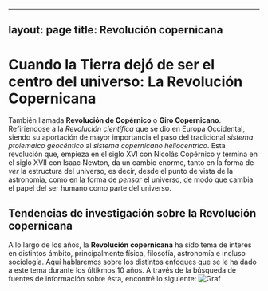 
---
layout: page
title:  Revolución copernicana 
---

# Cuando la Tierra dejó de ser el centro del universo: La Revolución Copernicana

También llamada **Revolución de Copérnico** o **Giro Copernicano**. Refiriendose a la *Revolución científica* que se dio en Europa Occidental, siendo su aportación de mayor importancia el paso del tradicional  *sistema ptolemaico geocéntico* al *sistema copernicano heliocentrico*.
Esta revolución que, empieza en el siglo XVI con Nicolás Copérnico y termina en el siglo XVII con Isaac Newton, da un cambio enorme, tanto en la forma de *ver* la estructura del universo, es decir, desde el punto de vista  de la astronomia, como en la forma de *pensar* el universo, de modo que cambia el papel del ser humano como parte del universo.

## Tendencias de investigación sobre la Revolución copernicana

A lo largo de los años, la **Revolución copernicana** ha sido tema de interes en distintos ámbito, principalmente física, filosofía, astronomía e incluso sociología.  Aquí hablaremos sobre los distintos enfoques que se le ha dado a este tema  durante los últikmos 10 años. A través de la búsqueda de fuentes de información sobre ésta, encontré lo siguiente:
![Graf](https://user-images.githubusercontent.com/85921149/124204736-4bbbf400-daa5-11eb-8f17-ef42d30a9908.png)



